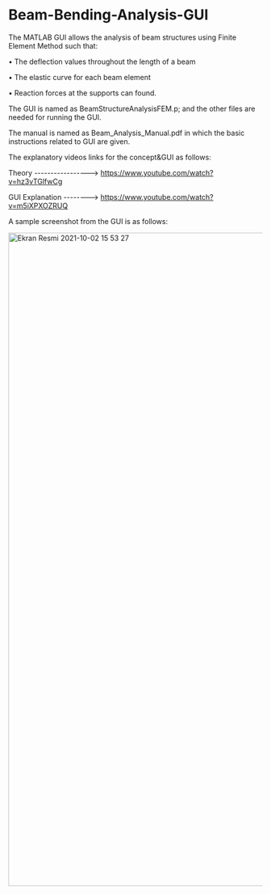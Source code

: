 # Beam-Bending-Analysis-GUI
The MATLAB GUI allows the analysis of beam structures using Finite Element Method such that:

  • The deflection values throughout the length of a beam
  
  • The elastic curve for each beam element
  
  • Reaction forces at the supports can found.
  
  
The GUI is named as BeamStructureAnalysisFEM.p; and the other files are needed for running the GUI. 

The manual is named as Beam_Analysis_Manual.pdf in which the basic instructions related to GUI are given. 

The explanatory videos links for the concept&GUI as follows:


Theory -----------------> https://www.youtube.com/watch?v=hz3vTGlfwCg



GUI Explanation --------> https://www.youtube.com/watch?v=m5iXPXOZRUQ


A sample screenshot from the GUI is as follows:

<img width="1292" alt="Ekran Resmi 2021-10-02 15 53 27" src="https://user-images.githubusercontent.com/77242876/135717047-05c70a24-e3f3-4e78-9bfa-f7a9606608a6.png">
